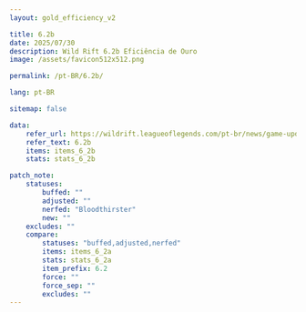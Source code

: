 ```yaml
---
layout: gold_efficiency_v2

title: 6.2b
date: 2025/07/30
description: Wild Rift 6.2b Eficiência de Ouro
image: /assets/favicon512x512.png

permalink: /pt-BR/6.2b/

lang: pt-BR

sitemap: false

data:
    refer_url: https://wildrift.leagueoflegends.com/pt-br/news/game-updates/wild-rift-patch-notes-6-2b/
    refer_text: 6.2b
    items: items_6_2b
    stats: stats_6_2b

patch_note:
    statuses:
        buffed: ""
        adjusted: ""
        nerfed: "Bloodthirster"
        new: ""
    excludes: ""
    compare:
        statuses: "buffed,adjusted,nerfed"
        items: items_6_2a
        stats: stats_6_2a
        item_prefix: 6.2
        force: ""
        force_sep: ""
        excludes: ""
---
```

